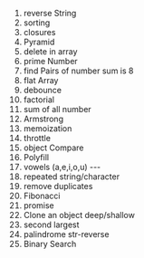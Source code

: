 1. reverse String
2. sorting
3. closures
4. Pyramid
6. delete in array
7. prime Number
8. find Pairs of number sum is 8
9. flat Array
10. debounce
11. factorial
12. sum of all number
13. Armstrong
14. memoization
15. throttle
16. object Compare
17. Polyfill
18. vowels (a,e,i,o,u)                   ---
19. repeated string/character
20. remove duplicates
21. Fibonacci
22. promise
23. Clone an object deep/shallow
24. second largest
25. palindrome str-reverse
26. Binary Search
